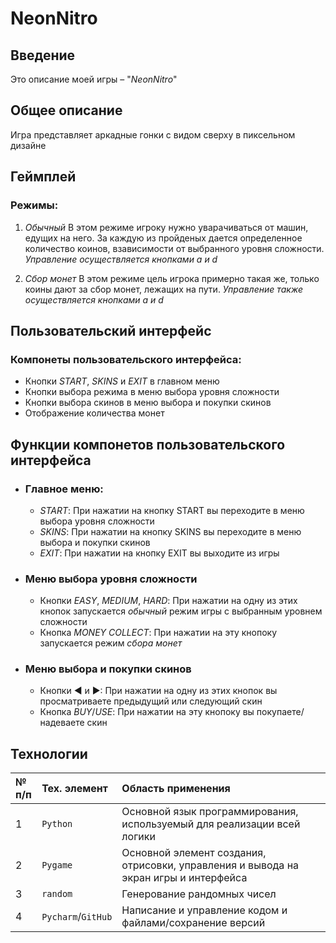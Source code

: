 # NeonNitro

## Введение

  Это описание моей игры – "*NeonNitro*"

## Общее описание

  Игра представляет аркадные гонки с видом сверху в пиксельном дизайне

## Геймплей
  ### Режимы:
  1. *Обычный*
       В этом режиме игроку нужно уварачиваться от машин, едущих на него. За каждую из пройденых дается определенное количество коинов, взависимости от выбранного уровня сложности.
       _Управление осуществляется кнопками a и d_
     
  2. *Сбор монет*
       В этом режиме цель игрока примерно такая же, только коины дают за сбор монет, лежащих на пути.
      _Управление также осуществляется кнопками a и d_

## Пользовательский интерфейс
  ### Компонеты пользовательского интерфейса:
  * Кнопки _START_, _SKINS_  и _EXIT_ в главном меню
  * Кнопки выбора режима в меню выбора уровня сложности
  * Кнопки выбора скинов в меню выбора и покупки скинов
  * Отображение количества монет

## Функции компонетов пользовательского интерфейса
  * ### Главное меню:
    * _START_: При нажатии на кнопку START вы переходите в меню выбора уровня сложности
    * _SKINS_: При нажатии на кнопку SKINS вы переходите в меню выбора и покупки скинов
    * _EXIT_: При нажатии на кнопку EXIT вы выходите из игры
      
  * ### Меню выбора уровня сложности
    * Кнопки _EASY_, _MEDIUM_, _HARD_: При нажатии на одну из этих кнопок запускается *обычный* режим игры с выбранным уровнем сложности
    * Кнопка _MONEY COLLECT_: При нажатии на эту кнопоку запускается режим *сбора монет*
      
  * ### Меню выбора и покупки скинов
    * Кнопки ◀ и ▶: При нажатии на одну из этих кнопок вы просматриваете предыдущий или следующий скин
    * Кнопка _BUY_/_USE_: При нажатии на эту кнопоку вы покупаете/надеваете скин

## Технологии
  |№ п/п|Тех. элемент|Область применения|
   | :- | :- | :- |
   |1|`Python`|Основной язык программирования, используемый для реализации всей логики|
   |2|`Pygame`|Основной элемент создания, отрисовки, управления и вывода на экран игры и интерфейса|
   |3|`random`|Генерование рандомных чисел|
   |4|`Pycharm`/`GitHub`|Написание и управление кодом и файлами/сохранение версий|
  

